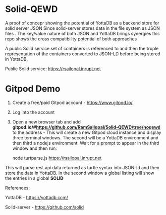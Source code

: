 # Solid-QEWD

A proof of concepr showing the potential of YottaDB as a backend store for solid server
JSON
Since solid-server stores data in the file system as JSON files . The key/value nature of both JSON and YottaDB brings synergies this repo shows the cross compatibility potential of both approaches

A public Solid service set of containers is referenced to and then the truple representation of the containers converted to JSON-LD before being stored in YottaDB.

Public Solid service: https://rsailopal.inrupt.net

 # Gitpod Demo
 
1) Create a free/paid Gitpod account - https://www.gitpod.io/
2) Log into the account
3) Open a new browser tab and add **gitpod.io/#https://github.com/RamSailopal/Solid-QEWD/tree/noqewd** to the address - This will create a new Gitpod cloud instance and display three terminal windows. The second will be a YottaDB environment and then third a nodejs environment. Wait for a prompt to appear in the third window and then run:

    node turtparse.js https://rsailopal.inrupt.net
    
This will parse rest api data returned as turtle syntax into JSON-ld and then store the data in YottaDB. In the second window a global listing will show the entries in a global **SOLID**


References:

YottaDB - https://yottadb.com/

Solid-server - https://github.com/solid
